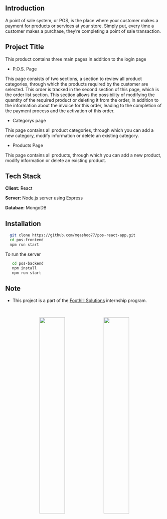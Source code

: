 
## Introduction
A point of sale system, or POS, is the place where your customer makes a payment for products or services at your store. Simply put, every time a customer makes a purchase, they’re completing a point of sale transaction.
## Project Title

This product contains three main pages in addition to the login page

- P.O.S. Page

This page consists of two sections, a section to review all product categories, through which the products required by the customer are selected. This order is tracked in the second section of this page, which is the order list section. This section allows the possibility of modifying the quantity of the required product or deleting it from the order, in addition to the information about the invoice for this order, leading to the completion of the payment process and the activation of this order.

- Categorys page

This page contains all product categories, through which you can add a new category, modify information or delete an existing category.

- Products Page

This page contains all products, through which you can add a new product, modify information or delete an existing product.

## Tech Stack

**Client:** React

**Server:** Node.js server using Express

**Databae:** MongoDB


## Installation

```bash
  git clone https://github.com/mqashoo77/pos-react-app.git
  cd pos-frontend
  npm run start
```

To run the server
```bash
   cd pos-backend
   npm install
   npm run start
```
    
## Note
- This project is a part of the [Foothill Solutions](https://www.foothillsolutions.com/) internship program.
<br/>
<p align="center">
    <img src="https://user-images.githubusercontent.com/62269745/174906065-7bb63e14-879a-4740-849c-0821697aeec2.png#gh-light-mode-only" width="40%">
    <img src="https://user-images.githubusercontent.com/62269745/174906068-aad23112-20fe-4ec8-877f-3ee1d9ec0a69.png#gh-dark-mode-only" width="40%">
</p>

